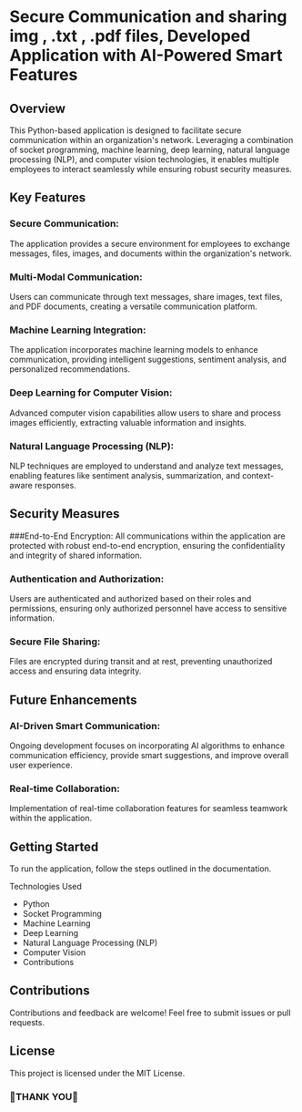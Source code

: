 # Secure Communication and sharing img , .txt , .pdf files, Developed Application with AI-Powered Smart Features
## Overview
This Python-based application is designed to facilitate secure communication within an organization's network. Leveraging a combination of socket programming, machine learning, deep learning, natural language processing (NLP), and computer vision technologies, it enables multiple employees to interact seamlessly while ensuring robust security measures.

## Key Features
### Secure Communication:
The application provides a secure environment for employees to exchange messages, files, images, and documents within the organization's network.

### Multi-Modal Communication: 
Users can communicate through text messages, share images, text files, and PDF documents, creating a versatile communication platform.

### Machine Learning Integration: 
The application incorporates machine learning models to enhance communication, providing intelligent suggestions, sentiment analysis, and personalized recommendations.

### Deep Learning for Computer Vision: 
Advanced computer vision capabilities allow users to share and process images efficiently, extracting valuable information and insights.

### Natural Language Processing (NLP): 
NLP techniques are employed to understand and analyze text messages, enabling features like sentiment analysis, summarization, and context-aware responses.

## Security Measures
###End-to-End Encryption: 
All communications within the application are protected with robust end-to-end encryption, ensuring the confidentiality and integrity of shared information.

### Authentication and Authorization: 
Users are authenticated and authorized based on their roles and permissions, ensuring only authorized personnel have access to sensitive information.

### Secure File Sharing: 
Files are encrypted during transit and at rest, preventing unauthorized access and ensuring data integrity.

## Future Enhancements
### AI-Driven Smart Communication: 
Ongoing development focuses on incorporating AI algorithms to enhance communication efficiency, provide smart suggestions, and improve overall user experience.

### Real-time Collaboration: 
Implementation of real-time collaboration features for seamless teamwork within the application.

## Getting Started
To run the application, follow the steps outlined in the documentation.

Technologies Used
<ul>
<li>Python</li>
<li>Socket Programming</li>
<li>Machine Learning</li>
<li>Deep Learning</li>
<li>Natural Language Processing (NLP)</li>
<li>Computer Vision</li>
<li>Contributions</li>
</ul>

## Contributions
Contributions and feedback are welcome! Feel free to submit issues or pull requests.

## License
This project is licensed under the MIT License.

### 🌹THANK YOU🌹


